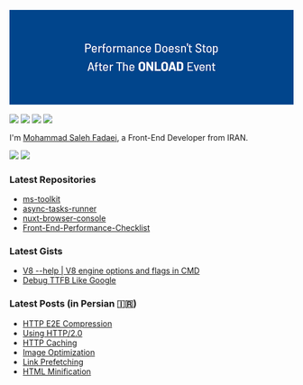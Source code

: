 ![Cover Image](cover.png)

[![](https://img.shields.io/badge/google-%230077B5.svg?&style=for-the-badge&logo=google&logoColor=white&color=ea4335)](https://g.dev/saleh) 
[![](https://img.shields.io/badge/linkedin-%230077B5.svg?&style=for-the-badge&logo=linkedin&logoColor=white0e76a8)](https://www.linkedin.com/in/ms-fadaei/)
[![](https://img.shields.io/badge/twitter-%230077B5.svg?&style=for-the-badge&logo=twitter&logoColor=white&color=00acee)](https://twitter.com/ms_fadaei) 
[![](https://img.shields.io/badge/virgool-%230077B5.svg?&style=for-the-badge&color=0B6BB2)](https://virgool.io/@ms.fadaei)

I'm [Mohammad Saleh Fadaei](https://github.com/ms-fadaei), a Front-End Developer from IRAN.

<img src="https://github-readme-stats.vercel.app/api?username=ms-fadaei&theme=algolia" height="180" /> <img src="https://github-readme-stats.vercel.app/api/top-langs/?username=ms-fadaei&layout=compact&theme=algolia" height="180" />

### Latest Repositories
- [ms-toolkit](https://github.com/ms-fadaei/ms-toolkit)
- [async-tasks-runner](https://github.com/ms-fadaei/async-tasks-runner)
- [nuxt-browser-console](https://github.com/ms-fadaei/nuxt-browser-console)
- [Front-End-Performance-Checklist](https://github.com/ms-fadaei/Front-End-Performance-Checklist)

### Latest Gists
- [V8 --help | V8 engine options and flags in CMD](https://gist.github.com/ms-fadaei/44ccfa611bf01c1cc8aca598b1349df0)
- [Debug TTFB Like Google](https://gist.github.com/ms-fadaei/d2645b461f008dd96036165e0433e454)

### Latest Posts (in Persian 🇮🇷)
<!-- BLOG-POST-LIST:START -->
- [HTTP E2E Compression](https://virgool.io/@ms.fadaei/%D8%A8%D9%87%D8%A8%D9%88%D8%AF-%DA%A9%D8%A7%D8%B1%D8%A7%DB%8C%DB%8C-%D8%AF%D8%B1-%D9%81%D8%B1%D8%A7%D9%86%D8%AA-%D8%A7%D9%86%D8%AF-%D8%A8%D8%AE%D8%B4-6-x1zsp1rfu3u4)
- [Using HTTP/2.0](https://virgool.io/@ms.fadaei/%D8%A8%D9%87%D8%A8%D9%88%D8%AF-%DA%A9%D8%A7%D8%B1%D8%A7%DB%8C%DB%8C-%D8%AF%D8%B1-%D9%81%D8%B1%D8%A7%D9%86%D8%AA-%D8%A7%D9%86%D8%AF-%D8%A8%D8%AE%D8%B4-5-vkpg91jngo8t)
- [HTTP Caching](https://virgool.io/@ms.fadaei/%D8%A8%D9%87%D8%A8%D9%88%D8%AF-%DA%A9%D8%A7%D8%B1%D8%A7%DB%8C%DB%8C-%D8%AF%D8%B1-%D9%81%D8%B1%D8%A7%D9%86%D8%AA-%D8%A7%D9%86%D8%AF-%D8%A8%D8%AE%D8%B4-4-nokahsavfrbs)
- [Image Optimization](https://virgool.io/@ms.fadaei/%D8%A8%D9%87%D8%A8%D9%88%D8%AF-%DA%A9%D8%A7%D8%B1%D8%A7%DB%8C%DB%8C-%D8%AF%D8%B1-%D9%81%D8%B1%D8%A7%D9%86%D8%AA-%D8%A7%D9%86%D8%AF-%D8%A8%D8%AE%D8%B4-3-ynx5rxjgfe8h)
- [Link Prefetching](https://virgool.io/@ms.fadaei/%D8%A8%D9%87%D8%A8%D9%88%D8%AF-%DA%A9%D8%A7%D8%B1%D8%A7%DB%8C%DB%8C-%D8%AF%D8%B1-%D9%81%D8%B1%D8%A7%D9%86%D8%AA-%D8%A7%D9%86%D8%AF-%D8%A8%D8%AE%D8%B4-2-rsk44ekd1bfb)
- [HTML Minification](https://virgool.io/@ms.fadaei/%D8%A8%D9%87%D8%A8%D9%88%D8%AF-%DA%A9%D8%A7%D8%B1%D8%A7%DB%8C%DB%8C-%D8%AF%D8%B1-%D9%81%D8%B1%D8%A7%D9%86%D8%AA-%D8%A7%D9%86%D8%AF-%D8%A8%D8%AE%D8%B4-1-rqvcmqh0pwnk)
<!-- BLOG-POST-LIST:END -->

